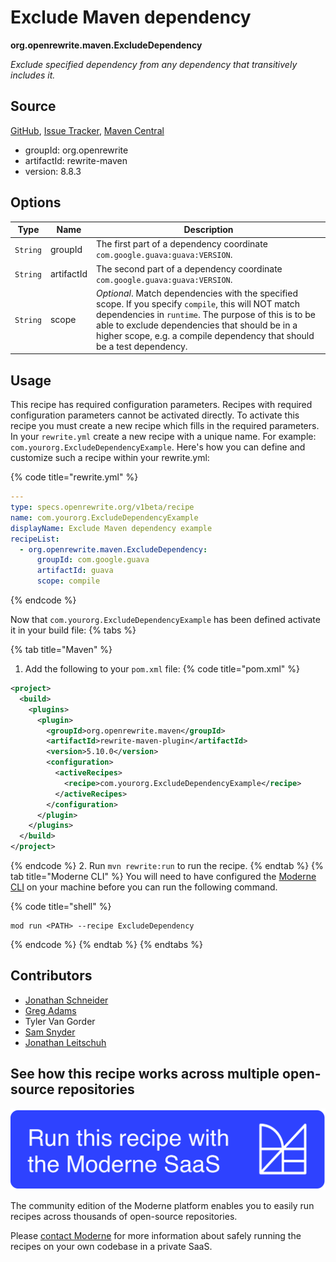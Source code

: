 # Exclude Maven dependency

**org.openrewrite.maven.ExcludeDependency**

_Exclude specified dependency from any dependency that transitively includes it._

## Source

[GitHub](https://github.com/openrewrite/rewrite/blob/main/rewrite-maven/src/main/java/org/openrewrite/maven/ExcludeDependency.java), [Issue Tracker](https://github.com/openrewrite/rewrite/issues), [Maven Central](https://central.sonatype.com/artifact/org.openrewrite/rewrite-maven/8.8.3/jar)

* groupId: org.openrewrite
* artifactId: rewrite-maven
* version: 8.8.3

## Options

| Type | Name | Description |
| -- | -- | -- |
| `String` | groupId | The first part of a dependency coordinate `com.google.guava:guava:VERSION`. |
| `String` | artifactId | The second part of a dependency coordinate `com.google.guava:guava:VERSION`. |
| `String` | scope | *Optional*. Match dependencies with the specified scope. If you specify `compile`, this will NOT match dependencies in `runtime`. The purpose of this is to be able to exclude dependencies that should be in a higher scope, e.g. a compile dependency that should be a test dependency. |


## Usage

This recipe has required configuration parameters. Recipes with required configuration parameters cannot be activated directly. To activate this recipe you must create a new recipe which fills in the required parameters. In your `rewrite.yml` create a new recipe with a unique name. For example: `com.yourorg.ExcludeDependencyExample`.
Here's how you can define and customize such a recipe within your rewrite.yml:

{% code title="rewrite.yml" %}
```yaml
---
type: specs.openrewrite.org/v1beta/recipe
name: com.yourorg.ExcludeDependencyExample
displayName: Exclude Maven dependency example
recipeList:
  - org.openrewrite.maven.ExcludeDependency:
      groupId: com.google.guava
      artifactId: guava
      scope: compile
```
{% endcode %}

Now that `com.yourorg.ExcludeDependencyExample` has been defined activate it in your build file:
{% tabs %}

{% tab title="Maven" %}
1. Add the following to your `pom.xml` file:
{% code title="pom.xml" %}
```xml
<project>
  <build>
    <plugins>
      <plugin>
        <groupId>org.openrewrite.maven</groupId>
        <artifactId>rewrite-maven-plugin</artifactId>
        <version>5.10.0</version>
        <configuration>
          <activeRecipes>
            <recipe>com.yourorg.ExcludeDependencyExample</recipe>
          </activeRecipes>
        </configuration>
      </plugin>
    </plugins>
  </build>
</project>
```
{% endcode %}
2. Run `mvn rewrite:run` to run the recipe.
{% endtab %}
{% tab title="Moderne CLI" %}
You will need to have configured the [Moderne CLI](https://docs.moderne.io/moderne-cli/cli-intro) on your machine before you can run the following command.

{% code title="shell" %}
```shell
mod run <PATH> --recipe ExcludeDependency
```
{% endcode %}
{% endtab %}
{% endtabs %}

## Contributors
* [Jonathan Schneider](mailto:jkschneider@gmail.com)
* [Greg Adams](mailto:greg@moderne.io)
* Tyler Van Gorder
* [Sam Snyder](mailto:sam@moderne.io)
* [Jonathan Leitschuh](mailto:jonathan.leitschuh@gmail.com)


## See how this recipe works across multiple open-source repositories

[![Moderne Link Image](/.gitbook/assets/ModerneRecipeButton.png)](https://app.moderne.io/recipes/org.openrewrite.maven.ExcludeDependency)

The community edition of the Moderne platform enables you to easily run recipes across thousands of open-source repositories.

Please [contact Moderne](https://moderne.io/product) for more information about safely running the recipes on your own codebase in a private SaaS.
